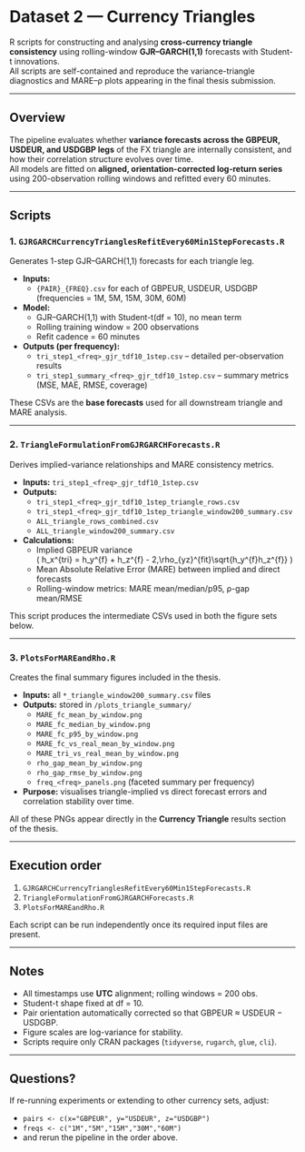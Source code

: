 # Dataset 2 — Currency Triangles

R scripts for constructing and analysing **cross-currency triangle consistency** using rolling-window **GJR–GARCH(1,1)** forecasts with Student-t innovations.  
All scripts are self-contained and reproduce the variance-triangle diagnostics and MARE–ρ plots appearing in the final thesis submission.

---

## Overview

The pipeline evaluates whether **variance forecasts across the GBPEUR, USDEUR, and USDGBP legs** of the FX triangle are internally consistent, and how their correlation structure evolves over time.  
All models are fitted on **aligned, orientation-corrected log-return series** using 200-observation rolling windows and refitted every 60 minutes.

---

## Scripts

### 1. `GJRGARCHCurrencyTrianglesRefitEvery60Min1StepForecasts.R`
Generates 1-step GJR–GARCH(1,1) forecasts for each triangle leg.

- **Inputs:**  
  - `{PAIR}_{FREQ}.csv` for each of GBPEUR, USDEUR, USDGBP  
    (frequencies = 1M, 5M, 15M, 30M, 60M)
- **Model:**  
  - GJR–GARCH(1,1) with Student-t(df = 10), no mean term  
  - Rolling training window = 200 observations  
  - Refit cadence = 60 minutes
- **Outputs (per frequency):**
  - `tri_step1_<freq>_gjr_tdf10_1step.csv` – detailed per-observation results  
  - `tri_step1_summary_<freq>_gjr_tdf10_1step.csv` – summary metrics (MSE, MAE, RMSE, coverage)

These CSVs are the **base forecasts** used for all downstream triangle and MARE analysis.

---

### 2. `TriangleFormulationFromGJRGARCHForecasts.R`
Derives implied-variance relationships and MARE consistency metrics.

- **Inputs:** `tri_step1_<freq>_gjr_tdf10_1step.csv`
- **Outputs:**
  - `tri_step1_<freq>_gjr_tdf10_1step_triangle_rows.csv`  
  - `tri_step1_<freq>_gjr_tdf10_1step_triangle_window200_summary.csv`
  - `ALL_triangle_rows_combined.csv`  
  - `ALL_triangle_window200_summary.csv`
- **Calculations:**
  - Implied GBPEUR variance  
    \( h_x^{tri} = h_y^{f} + h_z^{f} - 2\,\rho_{yz}^{fit}\sqrt{h_y^{f}h_z^{f}} \)
  - Mean Absolute Relative Error (MARE) between implied and direct forecasts
  - Rolling-window metrics: MARE mean/median/p95, ρ-gap mean/RMSE

This script produces the intermediate CSVs used in both the figure sets below.

---

### 3. `PlotsForMAREandRho.R`
Creates the final summary figures included in the thesis.

- **Inputs:** all `*_triangle_window200_summary.csv` files  
- **Outputs:** stored in `/plots_triangle_summary/`
  - `MARE_fc_mean_by_window.png`
  - `MARE_fc_median_by_window.png`
  - `MARE_fc_p95_by_window.png`
  - `MARE_fc_vs_real_mean_by_window.png`
  - `MARE_tri_vs_real_mean_by_window.png`
  - `rho_gap_mean_by_window.png`
  - `rho_gap_rmse_by_window.png`
  - `freq_<freq>_panels.png` (faceted summary per frequency)
- **Purpose:** visualises triangle-implied vs direct forecast errors and correlation stability over time.

All of these PNGs appear directly in the **Currency Triangle** results section of the thesis.

---

## Execution order

1. `GJRGARCHCurrencyTrianglesRefitEvery60Min1StepForecasts.R`  
2. `TriangleFormulationFromGJRGARCHForecasts.R`  
3. `PlotsForMAREandRho.R`

Each script can be run independently once its required input files are present.

---

## Notes

- All timestamps use **UTC** alignment; rolling windows = 200 obs.  
- Student-t shape fixed at df = 10.  
- Pair orientation automatically corrected so that GBPEUR ≈ USDEUR − USDGBP.  
- Figure scales are log-variance for stability.  
- Scripts require only CRAN packages (`tidyverse`, `rugarch`, `glue`, `cli`).

---

## Questions?

If re-running experiments or extending to other currency sets, adjust:
- `pairs <- c(x="GBPEUR", y="USDEUR", z="USDGBP")`
- `freqs <- c("1M","5M","15M","30M","60M")`
- and rerun the pipeline in the order above.

